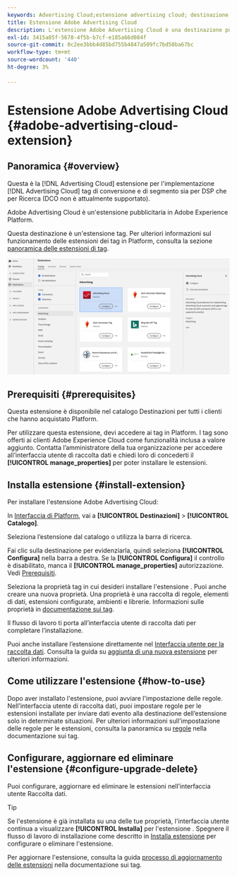 ```yaml
---
keywords: Advertising Cloud;estensione advertising cloud; destinazione advertising cloud
title: Estensione Adobe Advertising Cloud
description: L'estensione Adobe Advertising Cloud è una destinazione pubblicitaria in Adobe Experience Platform. Per ulteriori informazioni sulla funzionalità di estensione, consulta la pagina dell'estensione in Adobe Exchange.
exl-id: 3415a85f-5678-4f5b-b7cf-e185a66d084f
source-git-commit: 0c2ee3bbb4d85bd755b4847a509fc7bd50ba67bc
workflow-type: tm+mt
source-wordcount: '440'
ht-degree: 3%

---
```


# Estensione Adobe Advertising Cloud {#adobe-advertising-cloud-extension}

## Panoramica {#overview}

Questa è la [!DNL Advertising Cloud] estensione per l&#39;implementazione [!DNL Advertising Cloud] tag di conversione e di segmento sia per DSP che per Ricerca (DCO non è attualmente supportato).

Adobe Advertising Cloud è un&#39;estensione pubblicitaria in Adobe Experience Platform.

Questa destinazione è un&#39;estensione tag. Per ulteriori informazioni sul funzionamento delle estensioni dei tag in Platform, consulta la sezione [panoramica delle estensioni di tag](../launch-extensions/overview.md).

![Estensione Adobe Advertising Cloud](../../assets/catalog/advertising/adobe-advertising-cloud/catalog.png)

## Prerequisiti {#prerequisites}

Questa estensione è disponibile nel catalogo Destinazioni per tutti i clienti che hanno acquistato Platform.

Per utilizzare questa estensione, devi accedere ai tag in Platform. I tag sono offerti ai clienti Adobe Experience Cloud come funzionalità inclusa a valore aggiunto. Contatta l’amministratore della tua organizzazione per accedere all’interfaccia utente di raccolta dati e chiedi loro di concederti il **[!UICONTROL manage_properties]** per poter installare le estensioni.

## Installa estensione {#install-extension}

Per installare l&#39;estensione Adobe Advertising Cloud:

In [Interfaccia di Platform](https://platform.adobe.com/), vai a **[!UICONTROL Destinazioni]** > **[!UICONTROL Catalogo]**.

Seleziona l’estensione dal catalogo o utilizza la barra di ricerca.

Fai clic sulla destinazione per evidenziarla, quindi seleziona **[!UICONTROL Configura]** nella barra a destra. Se la **[!UICONTROL Configura]** il controllo è disabilitato, manca il **[!UICONTROL manage_properties]** autorizzazione. Vedi [Prerequisiti](#prerequisites).

Seleziona la proprietà tag in cui desideri installare l&#39;estensione . Puoi anche creare una nuova proprietà. Una proprietà è una raccolta di regole, elementi di dati, estensioni configurate, ambienti e librerie. Informazioni sulle proprietà in [documentazione sui tag](../../../tags/ui/administration/companies-and-properties.md).

Il flusso di lavoro ti porta all’interfaccia utente di raccolta dati per completare l’installazione.

Puoi anche installare l’estensione direttamente nel [Interfaccia utente per la raccolta dati](https://experience.adobe.com/#/data-collection/). Consulta la guida su [aggiunta di una nuova estensione](../../../tags/ui/managing-resources/extensions/overview.md#add-a-new-extension) per ulteriori informazioni.

## Come utilizzare l&#39;estensione {#how-to-use}

Dopo aver installato l&#39;estensione, puoi avviare l&#39;impostazione delle regole. Nell’interfaccia utente di raccolta dati, puoi impostare regole per le estensioni installate per inviare dati evento alla destinazione dell’estensione solo in determinate situazioni. Per ulteriori informazioni sull&#39;impostazione delle regole per le estensioni, consulta la panoramica su [regole](../../../tags/ui/managing-resources/rules.md) nella documentazione sui tag.

## Configurare, aggiornare ed eliminare l&#39;estensione {#configure-upgrade-delete}

Puoi configurare, aggiornare ed eliminare le estensioni nell’interfaccia utente Raccolta dati.

>[!TIP]
>
>Se l&#39;estensione è già installata su una delle tue proprietà, l&#39;interfaccia utente continua a visualizzare **[!UICONTROL Installa]** per l&#39;estensione . Spegnere il flusso di lavoro di installazione come descritto in [Installa estensione](#install-extension) per configurare o eliminare l&#39;estensione.

Per aggiornare l&#39;estensione, consulta la guida [processo di aggiornamento delle estensioni](../../../tags/ui/managing-resources/extensions/extension-upgrade.md) nella documentazione sui tag.

